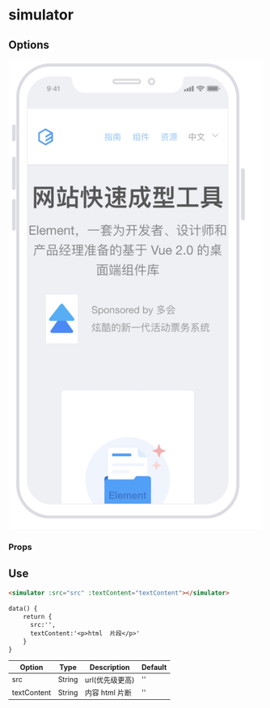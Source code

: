 # simulator

## Options

![image](https://raw.githubusercontent.com/lilu1814/images-repository/master/1557139978333.jpg)

### Props

## Use

```html
<simulator :src="src" :textContent="textContent"></simulator>
```

```jacascript
data() {
    return {
      src:'',
      textContent:'<p>html  片段</p>'
    }
}
```

| Option      | Type   | Description     | Default |
| ----------- | ------ | --------------- | ------- |
| src         | String | url(优先级更高) | ''      |
| textContent | String | 内容 html 片断  | ''      |
